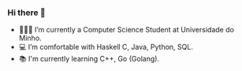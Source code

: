 ### Hi there 👋

- 👨🏼‍🎓 I’m currently a Computer Science Student at Universidade do Minho.
- 💻 I’m comfortable with Haskell C, Java, Python, SQL.
- 📚 I'm currently learning C++, Go (Golang).
